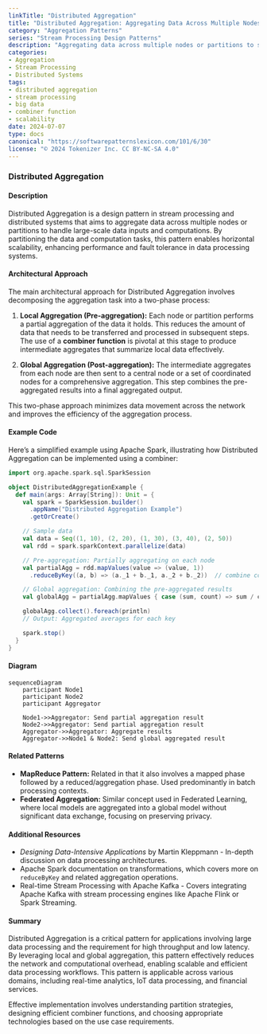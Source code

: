 ```yaml
---
linkTitle: "Distributed Aggregation"
title: "Distributed Aggregation: Aggregating Data Across Multiple Nodes"
category: "Aggregation Patterns"
series: "Stream Processing Design Patterns"
description: "Aggregating data across multiple nodes or partitions to scale processing and handle large data volumes."
categories:
- Aggregation
- Stream Processing
- Distributed Systems
tags:
- distributed aggregation
- stream processing
- big data
- combiner function
- scalability
date: 2024-07-07
type: docs
canonical: "https://softwarepatternslexicon.com/101/6/30"
license: "© 2024 Tokenizer Inc. CC BY-NC-SA 4.0"
---
```


### Distributed Aggregation

#### Description
Distributed Aggregation is a design pattern in stream processing and distributed systems that aims to aggregate data across multiple nodes or partitions to handle large-scale data inputs and computations. By partitioning the data and computation tasks, this pattern enables horizontal scalability, enhancing performance and fault tolerance in data processing systems.

#### Architectural Approach
The main architectural approach for Distributed Aggregation involves decomposing the aggregation task into a two-phase process:

1. **Local Aggregation (Pre-aggregation):** Each node or partition performs a partial aggregation of the data it holds. This reduces the amount of data that needs to be transferred and processed in subsequent steps. The use of a **combiner function** is pivotal at this stage to produce intermediate aggregates that summarize local data effectively.

2. **Global Aggregation (Post-aggregation):** The intermediate aggregates from each node are then sent to a central node or a set of coordinated nodes for a comprehensive aggregation. This step combines the pre-aggregated results into a final aggregated output.

This two-phase approach minimizes data movement across the network and improves the efficiency of the aggregation process.

#### Example Code
Here’s a simplified example using Apache Spark, illustrating how Distributed Aggregation can be implemented using a combiner:

```scala
import org.apache.spark.sql.SparkSession

object DistributedAggregationExample {
  def main(args: Array[String]): Unit = {
    val spark = SparkSession.builder()
      .appName("Distributed Aggregation Example")
      .getOrCreate()

    // Sample data
    val data = Seq((1, 10), (2, 20), (1, 30), (3, 40), (2, 50))
    val rdd = spark.sparkContext.parallelize(data)

    // Pre-aggregation: Partially aggregating on each node
    val partialAgg = rdd.mapValues(value => (value, 1))
      .reduceByKey((a, b) => (a._1 + b._1, a._2 + b._2))  // combine counts and sums

    // Global aggregation: Combining the pre-aggregated results
    val globalAgg = partialAgg.mapValues { case (sum, count) => sum / count.toDouble }

    globalAgg.collect().foreach(println)
    // Output: Aggregated averages for each key

    spark.stop()
  }
}
```

#### Diagram
```mermaid
sequenceDiagram
    participant Node1
    participant Node2
    participant Aggregator
    
    Node1->>Aggregator: Send partial aggregation result
    Node2->>Aggregator: Send partial aggregation result
    Aggregator->>Aggregator: Aggregate results
    Aggregator->>Node1 & Node2: Send global aggregated result
```

#### Related Patterns
- **MapReduce Pattern:** Related in that it also involves a mapped phase followed by a reduced/aggregation phase. Used predominantly in batch processing contexts.
- **Federated Aggregation:** Similar concept used in Federated Learning, where local models are aggregated into a global model without significant data exchange, focusing on preserving privacy.

#### Additional Resources
- *Designing Data-Intensive Applications* by Martin Kleppmann - In-depth discussion on data processing architectures.
- Apache Spark documentation on transformations, which covers more on `reduceByKey` and related aggregation operations.
- Real-time Stream Processing with Apache Kafka - Covers integrating Apache Kafka with stream processing engines like Apache Flink or Spark Streaming.

#### Summary
Distributed Aggregation is a critical pattern for applications involving large data processing and the requirement for high throughput and low latency. By leveraging local and global aggregation, this pattern effectively reduces the network and computational overhead, enabling scalable and efficient data processing workflows. This pattern is applicable across various domains, including real-time analytics, IoT data processing, and financial services.

Effective implementation involves understanding partition strategies, designing efficient combiner functions, and choosing appropriate technologies based on the use case requirements.
